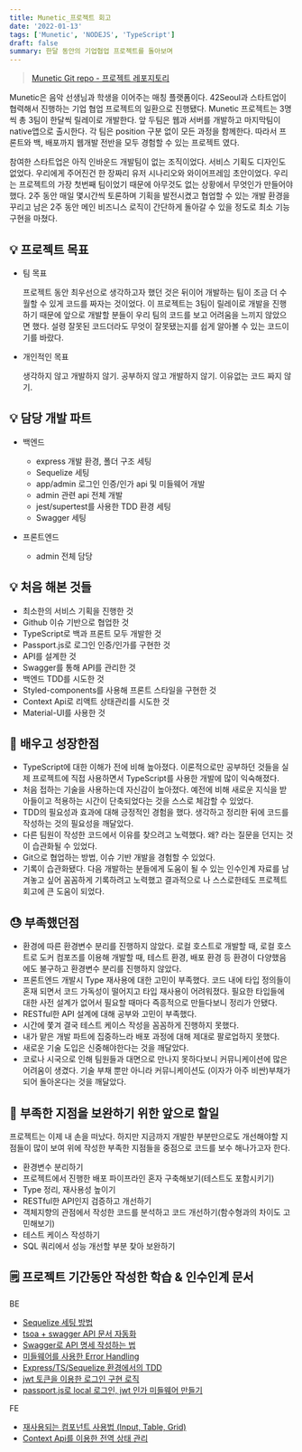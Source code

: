 ```yaml
---
title: Munetic_프로젝트 회고
date: '2022-01-13'
tags: ['Munetic', 'NODEJS', 'TypeScript']
draft: false
summary: 한달 동안의 기업협업 프로젝트를 돌아보며
---
```


> [Munetic Git repo - 프로젝트 레포지토리](https://github.com/innovationacademy-kr/slabs-munetic)

Munetic은 음악 선생님과 학생을 이어주는 매칭 플랫폼이다. 42Seoul과 스타트업이 협력해서 진행하는 기업 협업 프로젝트의 일환으로 진행됐다. Munetic 프로젝트는 3명씩 총 3팀이 한달씩 릴레이로 개발한다. 앞 두팀은 웹과 서버를 개발하고 마지막팀이 native앱으로 출시한다. 각 팀은 position 구분 없이 모든 과정을 함께한다. 따라서 프론트와 백, 배포까지 웹개발 전반을 모두 경험할 수 있는 프로젝트 였다.

참여한 스타트업은 아직 인바운드 개발팀이 없는 조직이었다. 서비스 기획도 디자인도 없었다. 우리에게 주어진건 한 장짜리 유저 시나리오와 와이어프레임 초안이었다. 우리는 프로젝트의 가장 첫번째 팀이었기 때문에 아무것도 없는 상황에서 무엇인가 만들어야 했다. 2주 동안 매일 몇시간씩 토론하며 기획을 발전시켰고 협업할 수 있는 개발 환경을 꾸리고 남은 2주 동안 메인 비즈니스 로직이 간단하게 돌아갈 수 있을 정도로 최소 기능 구현을 마쳤다.

## 💡 프로젝트 목표

- 팀 목표

  프로젝트 동안 최우선으로 생각하고자 했던 것은 뒤이어 개발하는 팀이 조금 더 수월할 수 있게 코드를 짜자는 것이었다. 이 프로젝트는 3팀이 릴레이로 개발을 진행하기 때문에 앞으로 개발할 분들이 우리 팀의 코드를 보고 어려움을 느끼지 않았으면 했다. 설령 잘못된 코드더라도 무엇이 잘못됐는지를 쉽게 알아볼 수 있는 코드이기를 바랐다.

- 개인적인 목표

  생각하지 않고 개발하지 않기. 공부하지 않고 개발하지 않기. 이유없는 코드 짜지 않기.

## 💡 담당 개발 파트

- 백엔드

  - express 개발 환경, 폴더 구조 세팅
  - Sequelize 세팅
  - app/admin 로그인 인증/인가 api 및 미들웨어 개발
  - admin 관련 api 전체 개발
  - jest/supertest를 사용한 TDD 환경 세팅
  - Swagger 세팅

- 프론트엔드
  - admin 전체 담당

## 💡 처음 해본 것들

- 최소한의 서비스 기획을 진행한 것
- Github 이슈 기반으로 협업한 것
- TypeScript로 백과 프론트 모두 개발한 것
- Passport.js로 로그인 인증/인가를 구현한 것
- API를 설계한 것
- Swagger를 통해 API를 관리한 것
- 백엔드 TDD를 시도한 것
- Styled-components를 사용해 프론트 스타일을 구현한 것
- Context Api로 리액트 상태관리를 시도한 것
- Material-UI를 사용한 것

## 🚀 배우고 성장한점

- TypeScript에 대한 이해가 전에 비해 높아졌다. 이론적으로만 공부하던 것들을 실제 프로젝트에 직접 사용하면서 TypeScript를 사용한 개발에 많이 익숙해졌다.
- 처음 접하는 기술을 사용하는데 자신감이 높아졌다. 예전에 비해 새로운 지식을 받아들이고 적용하는 시간이 단축되었다는 것을 스스로 체감할 수 있었다.
- TDD의 필요성과 효과에 대해 긍정적인 경험을 했다. 생각하고 정리한 뒤에 코드를 작성하는 것의 필요성을 깨달았다.
- 다른 팀원이 작성한 코드에서 이유를 찾으려고 노력했다. 왜? 라는 질문을 던지는 것이 습관화될 수 있었다.
- Git으로 협업하는 방법, 이슈 기반 개발을 경험할 수 있었다.
- 기록이 습관화됐다. 다음 개발하는 분들에게 도움이 될 수 있는 인수인계 자료를 남겨놓고 싶어 꼼꼼하게 기록하려고 노력했고 결과적으로 나 스스로한테도 프로젝트 회고에 큰 도움이 되었다.

## 😓 부족했던점

- 환경에 따른 환경변수 분리를 진행하지 않았다. 로컬 호스트로 개발할 때, 로컬 호스트로 도커 컴포즈를 이용해 개발할 때, 테스트 환경, 배포 환경 등 환경이 다양했음에도 불구하고 환경변수 분리를 진행하지 않았다.
- 프론트엔드 개발시 Type 재사용에 대한 고민이 부족했다. 코드 내에 타입 정의들이 혼재 되면서 코드 가독성이 떨어지고 타입 재사용이 어려워졌다. 필요한 타입들에 대한 사전 설계가 없어서 필요할 때마다 즉흥적으로 만들다보니 정리가 안됐다.
- RESTful한 API 설계에 대해 공부와 고민이 부족했다.
- 시간에 쫓겨 결국 테스트 케이스 작성을 꼼꼼하게 진행하지 못했다.
- 내가 맡은 개발 파트에 집중하느라 배포 과정에 대해 제대로 팔로업하지 못했다.
- 새로운 기술 도입은 신중해야한다는 것을 깨달았다.
- 코로나 시국으로 인해 팀원들과 대면으로 만나지 못하다보니 커뮤니케이션에 많은 어려움이 생겼다. 기술 부채 뿐만 아니라 커뮤니케이션도 (이자가 아주 비싼)부채가 되어 돌아온다는 것을 깨달았다.

## 💪 부족한 지점을 보완하기 위한 앞으로 할일

프로젝트는 이제 내 손을 떠났다. 하지만 지금까지 개발한 부분만으로도 개선해야할 지점들이 많이 보여 위에 작성한 부족한 지점들을 중점으로 코드를 보수 해나가고자 한다.

- 환경변수 분리하기
- 프로젝트에서 진행한 배포 파이프라인 혼자 구축해보기(테스트도 포함시키기)
- Type 정리, 재사용성 높이기
- RESTful한 API인지 검증하고 개선하기
- 객체지향의 관점에서 작성한 코드를 분석하고 코드 개선하기(함수형과의 차이도 고민해보기)
- 테스트 케이스 작성하기
- SQL 쿼리에서 성능 개선할 부분 찾아 보완하기

## 🗒 프로젝트 기간동안 작성한 학습 & 인수인계 문서

BE

- [Sequelize 세팅 방법](https://chaeinp.vercel.app/blog/Nodejs/11_Sequelize%20Setting)
- [tsoa + swagger API 문서 자동화](https://chaeinp.vercel.app/blog/Nodejs/10_tsoa+swqgger)
- [Swagger로 API 명세 작성하는 법](https://chaeinp.vercel.app/blog/Nodejs/10_tsoa+swqgger)
- [미들웨어를 사용한 Error Handling](https://chaeinp.vercel.app/blog/Munetic/03_error_handling)
- [Express/TS/Sequelize 환경에서의 TDD](https://chaeinp.vercel.app/blog/Munetic/03_error_handling)
- [jwt 토큰을 이용한 로그인 구현 로직](https://chaeinp.vercel.app/blog/Munetic/05_login)
- [passport.js로 local 로그인, jwt 인가 미들웨어 만들기](https://chaeinp.vercel.app/blog/Munetic/06_passport)

FE

- [재사용되는 컴포넌트 사용법 (Input, Table, Grid)](https://chaeinp.vercel.app/blog/Munetic/07_components)
- [Context Api를 이용한 전역 상태 관리](https://chaeinp.vercel.app/blog/Munetic/08_ContextApi)
